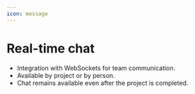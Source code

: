 ```yaml
---
icon: message
---
```


# Real-time chat

* Integration with WebSockets for team communication.
* Available by project or by person.
* Chat remains available even after the project is completed.
